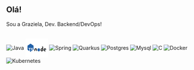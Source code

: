 ## Olá! 
Sou a Graziela, Dev. Backend/DevOps!

<div style="display: inline_block"><br>
  <img align="center" alt="Java" height="50" width="60" src="https://cdn-icons-png.flaticon.com/512/226/226777.png">
  <img align="center" alt="Node-Ts" height="50" width="60" src="https://raw.githubusercontent.com/TypeStrong/ts-node/HEAD/logo.svg?sanitize=true">
  <img align="center" alt="Spring" height="50" width="80" src="https://e4developer.com/wp-content/uploads/2018/01/spring-boot.png">
  <img align="center" alt="Quarkus" height="50" width="60" src="https://seeklogo.com/images/Q/quarkus-logo-C9F006782E-seeklogo.com.png">
  <img align="center" alt="Postgres" height="50" width="60" src="https://cdn.icon-icons.com/icons2/2415/PNG/512/postgresql_plain_wordmark_logo_icon_146390.png">
  <img align="center" alt="Mysql" height="50" width="60" src="https://cdn-icons-png.flaticon.com/512/5968/5968313.png">
  <img align="center" alt="C" height="50" width="60" src="https://img.icons8.com/color/512/c-programming.png">
  <img align="center" alt="Docker" height="50" width="60" src="https://cdn-icons-png.flaticon.com/512/919/919853.png">
  <img align="center" alt="Kubernetes" height="50" width="60" src="https://upload.wikimedia.org/wikipedia/labs/thumb/b/ba/Kubernetes-icon-color.svg/2110px-Kubernetes-icon-color.svg.png">
</div>
  
  ##
